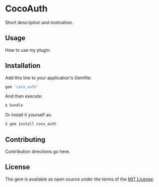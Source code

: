 # CocoAuth
Short description and motivation.

## Usage
How to use my plugin.

## Installation
Add this line to your application's Gemfile:

```ruby
gem 'coco_auth'
```

And then execute:
```bash
$ bundle
```

Or install it yourself as:
```bash
$ gem install coco_auth
```

## Contributing
Contribution directions go here.

## License
The gem is available as open source under the terms of the [MIT License](https://opensource.org/licenses/MIT).
